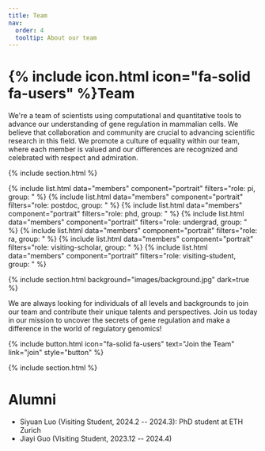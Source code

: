 ```yaml
---
title: Team
nav:
  order: 4
  tooltip: About our team
---
```


# {% include icon.html icon="fa-solid fa-users" %}Team

We're a team of scientists using computational and quantitative tools to advance our understanding of gene regulation in mammalian cells.
We believe that collaboration and community are crucial to advancing scientific research in this field.
We promote a culture of equality within our team, where each member is valued and our differences are recognized and celebrated with respect and admiration.

{% include section.html %}

{% include list.html data="members" component="portrait" filters="role: pi, group: " %}
{% include list.html data="members" component="portrait" filters="role: postdoc, group: " %}
{% include list.html data="members" component="portrait" filters="role: phd, group: " %}
{% include list.html data="members" component="portrait" filters="role: undergrad, group: " %}
{% include list.html data="members" component="portrait" filters="role: ra, group: " %}
{% include list.html data="members" component="portrait" filters="role: visiting-scholar, group: " %}
{% include list.html data="members" component="portrait" filters="role: visiting-student, group: " %}

{% include section.html background="images/background.jpg" dark=true %}

We are always looking for individuals of all levels and backgrounds to join our team and contribute their unique talents and perspectives.
Join us today in our mission to uncover the secrets of gene regulation and make a difference in the world of regulatory genomics!

{% include button.html icon="fa-solid fa-users" text="Join the Team" link="join" style="button" %}


{% include section.html %}

# Alumni

- Siyuan Luo (Visiting Student, 2024.2 -- 2024.3): PhD student at ETH Zurich
- Jiayi Guo (Visiting Student, 2023.12 -- 2024.4)